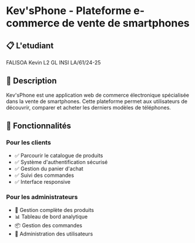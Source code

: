 # Kev'sPhone - Plateforme e-commerce de vente de smartphones

## 📋 L'etudiant
FALISOA Kevin
L2 GL INSI
LA/61/24-25

## 📝 Description
Kev'sPhone est une application web de commerce électronique spécialisée dans la vente de smartphones. Cette plateforme permet aux utilisateurs de découvrir, comparer et acheter les derniers modèles de téléphones.

## 🚀 Fonctionnalités

### Pour les clients
- ✅ Parcourir le catalogue de produits
- ✅ Système d'authentification sécurisé
- ✅ Gestion du panier d'achat
- ✅ Suivi des commandes
- ✅ Interface responsive

### Pour les administrateurs
- 🔧 Gestion complète des produits
- 📊 Tableau de bord analytique
- 📦 Gestion des commandes
- 👥 Administration des utilisateurs

